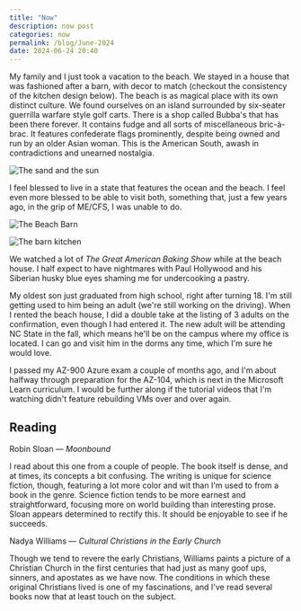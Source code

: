 ```yaml
---
title: "Now"
description: now post
categories: now 
permalink: /blog/June-2024
date: 2024-06-24 20:40
---
```


My family and I just took a vacation to the beach. We stayed in a house that was fashioned after a barn, with decor to match (checkout the consistency of the kitchen design below). The beach is as magical place with its own distinct culture. We found ourselves on an island surrounded by six-seater guerrilla warfare style golf carts. There is a shop called Bubba's that has been there forever. It contains fudge and all sorts of miscellaneous bric-à-brac. It features confederate flags prominently, despite being owned and run by an older Asian woman. This is the American South, awash in contradictions and unearned nostalgia. 

![The sand and the sun](/static/about-pictures/beach-double.png)

I feel blessed to live in a state that features the ocean and the beach. I feel even more blessed to be able to visit both, something that, just a few years ago, in the grip of ME/CFS, I was unable to do. 

![The Beach Barn](/canned-dragons/static/about-pictures/_beach-barn.jpeg)

![The barn kitchen](/canned-dragons/static/about-pictures/_barn-kitchen.jpeg)

We watched a lot of *The Great American Baking Show* while at the beach house. I half expect to have nightmares with Paul Hollywood and his Siberian husky blue eyes shaming me for undercooking a pastry. 

My oldest son just graduated from high school, right after turning 18. I'm still getting used to him being an adult (we're still working on the driving). When I rented the beach house, I did a double take at the listing of 3 adults on the confirmation, even though I had entered it. The new adult will be attending NC State in the fall, which means he'll be on the campus where my office is located. I can go and visit him in the dorms any time, which I'm sure he would love. 

I passed my AZ-900 Azure exam a couple of months ago, and I'm about halfway through preparation for the AZ-104, which is next in the Microsoft Learn curriculum. I would be further along if the tutorial videos that I'm watching didn't feature rebuilding VMs over and over again. 


## Reading

Robin Sloan — *Moonbound*

I read about this one from a couple of people. The book itself is dense, and at times, its concepts a bit confusing. The writing is unique for science fiction, though, featuring a lot more color and wit than I'm used to from a book in the genre. Science fiction tends to be more earnest and straightforward, focusing more on world building than interesting prose. Sloan appears determined to rectify this. It should be enjoyable to see if he succeeds. 

Nadya Williams — *Cultural Christians in the Early Church*

Though we tend to revere the early Christians, Williams paints a picture of a Christian Church in the first centuries that had just as many goof ups, sinners, and apostates as we have now. The conditions in which these original Christians lived is one of my fascinations, and I've read several books now that at least touch on the subject. 